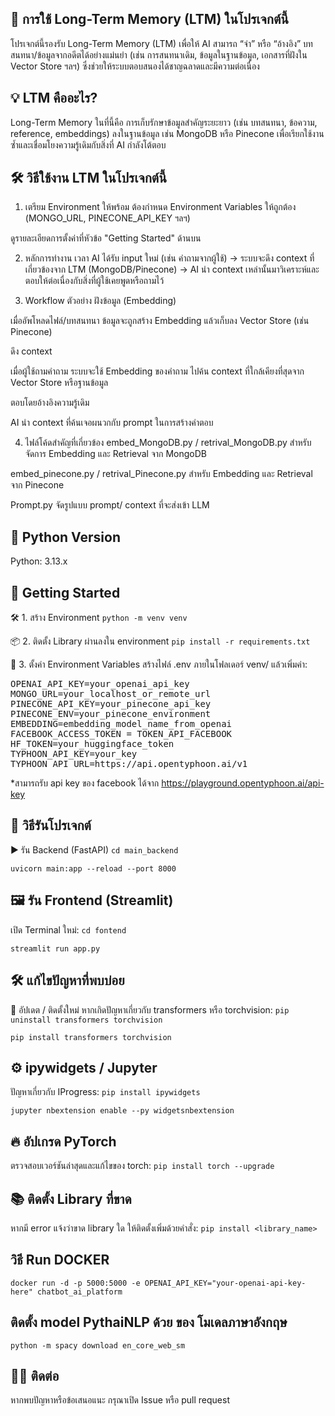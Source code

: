 ## 🧠 การใช้ Long-Term Memory (LTM) ในโปรเจกต์นี้
โปรเจกต์นี้รองรับ Long-Term Memory (LTM) เพื่อให้ AI สามารถ “จำ” หรือ “อ้างอิง” บทสนทนา/ข้อมูลจากอดีตได้อย่างแม่นยำ (เช่น การสนทนาเดิม, ข้อมูลในฐานข้อมูล, เอกสารที่ฝังใน Vector Store ฯลฯ) ซึ่งช่วยให้ระบบตอบสนองได้ชาญฉลาดและมีความต่อเนื่อง

## 💡 LTM คืออะไร?
Long-Term Memory ในที่นี้คือ การเก็บรักษาข้อมูลสำคัญระยะยาว (เช่น บทสนทนา, ข้อความ, reference, embeddings) ลงในฐานข้อมูล เช่น MongoDB หรือ Pinecone เพื่อเรียกใช้งานซ้ำและเชื่อมโยงความรู้เดิมกับสิ่งที่ AI กำลังโต้ตอบ

## 🛠️ วิธีใช้งาน LTM ในโปรเจกต์นี้
1. เตรียม Environment ให้พร้อม
ต้องกำหนด Environment Variables ให้ถูกต้อง (MONGO_URL, PINECONE_API_KEY ฯลฯ)

ดูรายละเอียดการตั้งค่าที่หัวข้อ "Getting Started" ด้านบน

2. หลักการทำงาน
เวลา AI ได้รับ input ใหม่ (เช่น คำถามจากผู้ใช้)
→ ระบบจะดึง context ที่เกี่ยวข้องจาก LTM (MongoDB/Pinecone)
→ AI นำ context เหล่านั้นมาวิเคราะห์และตอบให้ต่อเนื่องกับสิ่งที่ผู้ใช้เคยพูดหรือถามไว้

3. Workflow ตัวอย่าง
ฝังข้อมูล (Embedding)

เมื่ออัพโหลดไฟล์/บทสนทนา ข้อมูลจะถูกสร้าง Embedding แล้วเก็บลง Vector Store (เช่น Pinecone)

ดึง context

เมื่อผู้ใช้ถามคำถาม ระบบจะใช้ Embedding ของคำถาม ไปค้น context ที่ใกล้เคียงที่สุดจาก Vector Store หรือฐานข้อมูล

ตอบโดยอ้างอิงความรู้เดิม

AI นำ context ที่ค้นเจอผนวกกับ prompt ในการสร้างคำตอบ

4. ไฟล์โค้ดสำคัญที่เกี่ยวข้อง
embed_MongoDB.py / retrival_MongoDB.py
สำหรับจัดการ Embedding และ Retrieval จาก MongoDB

embed_pinecone.py / retrival_Pinecone.py
สำหรับ Embedding และ Retrieval จาก Pinecone

Prompt.py
จัดรูปแบบ prompt/ context ที่จะส่งเข้า LLM


## 🐍 Python Version
Python: 3.13.x

## 🚀 Getting Started
🛠️ 1. สร้าง Environment
```python -m venv venv```

📦 2. ติดตั้ง Library ผ่านลงใน environment
```pip install -r requirements.txt```


🔐 3. ตั้งค่า Environment Variables
สร้างไฟล์ .env ภายในโฟลเดอร์ venv/ แล้วเพิ่มค่า:

<pre>OPENAI_API_KEY=your_openai_api_key
MONGO_URL=your_localhost_or_remote_url
PINECONE_API_KEY=your_pinecone_api_key
PINECONE_ENV=your_pinecone_environment
EMBEDDING=embedding_model_name_from_openai
FACEBOOK_ACCESS_TOKEN = TOKEN_API_FACEBOOK
HF_TOKEN=your_huggingface_token
TYPHOON_API_KEY=your_key
TYPHOON_API_URL=https://api.opentyphoon.ai/v1
</pre>

*สามารถรับ api key ของ facebook ได้จาก https://playground.opentyphoon.ai/api-key

## 🧪 วิธีรันโปรเจกต์
▶️ รัน Backend (FastAPI)
```cd main_backend```

```uvicorn main:app --reload --port 8000```

## 🖼️ รัน Frontend (Streamlit)
เปิด Terminal ใหม่:
```cd fontend```

```streamlit run app.py```

## 🛠️ แก้ไขปัญหาที่พบบ่อย
🔄 อัปเดต / ติดตั้งใหม่
หากเกิดปัญหาเกี่ยวกับ transformers หรือ torchvision:
```pip uninstall transformers torchvision```

```pip install transformers torchvision```

## ⚙️ ipywidgets / Jupyter
ปัญหาเกี่ยวกับ IProgress:
```pip install ipywidgets```

```jupyter nbextension enable --py widgetsnbextension```

## 🔥 อัปเกรด PyTorch
ตรวจสอบเวอร์ชันล่าสุดและแก้ไขของ torch:
```pip install torch --upgrade```

## 📚 ติดตั้ง Library ที่ขาด
หากมี error แจ้งว่าขาด library ใด ให้ติดตั้งเพิ่มด้วยคำสั่ง:
```pip install <library_name>```

## วิธี Run DOCKER 
```docker run -d -p 5000:5000 -e OPENAI_API_KEY="your-openai-api-key-here" chatbot_ai_platform```

## ติดตั้ง model PythaiNLP ด้วย ของ โมเดลภาษาอังกฤษ 
```python -m spacy download en_core_web_sm```

## 🙋‍♂️ ติดต่อ
หากพบปัญหาหรือข้อเสนอแนะ กรุณาเปิด Issue หรือ pull request
